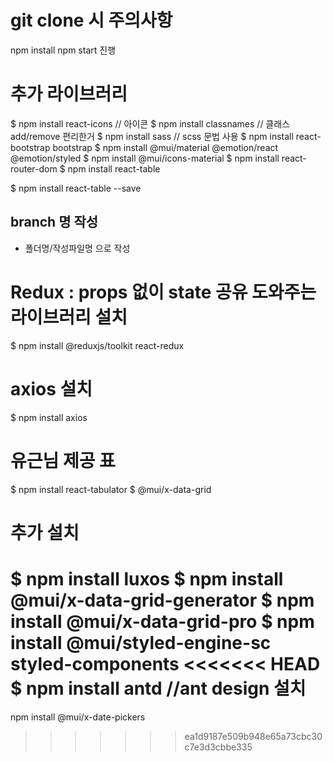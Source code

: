 # git clone 시 주의사항 
npm install
npm start 진행

# 추가 라이브러리 
$ npm install react-icons  // 아이콘
$ npm install classnames   // 클래스 add/remove 편리한거
$ npm install sass // scss 문법 사용
$ npm install react-bootstrap bootstrap
$ npm install @mui/material @emotion/react @emotion/styled
$ npm install @mui/icons-material
$ npm install react-router-dom
$ npm install react-table

$ npm install react-table --save
## branch 명 작성
- 폴더명/작성파일명 으로 작성

# Redux : props 없이 state 공유 도와주는 라이브러리 설치 
$ npm install @reduxjs/toolkit react-redux

# axios 설치
$ npm install axios

# 유근님 제공 표
$ npm install react-tabulator
$ @mui/x-data-grid

# 추가 설치 
$ npm install luxos
$ npm install @mui/x-data-grid-generator
$ npm install @mui/x-data-grid-pro
$ npm install @mui/styled-engine-sc styled-components 
<<<<<<< HEAD
$ npm install antd //ant design 설치
=======




npm install @mui/x-date-pickers
>>>>>>> ea1d9187e509b948e65a73cbc30c7e3d3cbbe335
